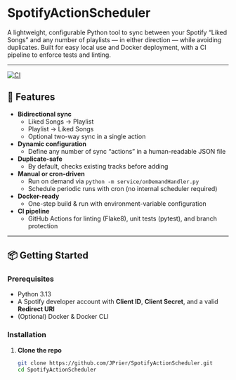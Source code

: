 # SpotifyActionScheduler

A lightweight, configurable Python tool to sync between your Spotify “Liked Songs” and any number of playlists — in either direction — while avoiding duplicates. Built for easy local use and Docker deployment, with a CI pipeline to enforce tests and linting.

---


[![CI](https://github.com/JPrier/SpotifyActionScheduler/actions/workflows/ci.yml/badge.svg?branch=master)](https://github.com/JPrier/SpotifyActionScheduler/actions/workflows/ci.yml)

## 🚀 Features

- **Bidirectional sync**  
  - Liked Songs → Playlist  
  - Playlist → Liked Songs  
  - Optional two-way sync in a single action  
- **Dynamic configuration**  
  - Define any number of sync “actions” in a human-readable JSON file  
- **Duplicate-safe**  
  - By default, checks existing tracks before adding  
- **Manual or cron-driven**  
  - Run on demand via `python -m service/onDemandHandler.py`  
  - Schedule periodic runs with cron (no internal scheduler required)  
- **Docker-ready**  
  - One-step build & run with environment-variable configuration  
- **CI pipeline**  
  - GitHub Actions for linting (Flake8), unit tests (pytest), and branch protection  

---

## 📦 Getting Started

### Prerequisites

- Python 3.13  
- A Spotify developer account with **Client ID**, **Client Secret**, and a valid **Redirect URI**  
- (Optional) Docker & Docker CLI  

### Installation

1. **Clone the repo**  
   ```bash
   git clone https://github.com/JPrier/SpotifyActionScheduler.git
   cd SpotifyActionScheduler
